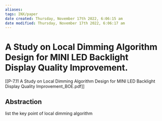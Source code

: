 ```yaml
---
aliases: 
tags: INX/paper 
date created: Thursday, November 17th 2022, 6:06:15 am
date modified: Thursday, November 17th 2022, 6:06:17 am
---
```


# A Study on Local Dimming Algorithm Design for MINI LED Backlight Display Quality Improvement.

[[P-7.11 A Study on Local Dimming Algorithm Design for MINI LED Backlight Display Quality Improvement_BOE.pdf]]

## Abstraction

list the key point of local dimming algorithm


